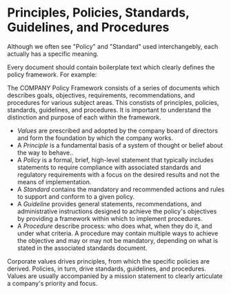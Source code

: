 # Principles, Policies, Standards, Guidelines, and Procedures
Although we often see "Policy" and "Standard" used interchangebly, each actually has a specific meaning.

Every document should contain boilerplate text which clearly defines the policy framework. For example:

The COMPANY Policy Framework consists of a series of documents which describes goals, objectives, requirements, recommendations, and procedures for various subject areas.
This constists of principles, policies, standards, guidelines, and procedures. It is important to understand the distinction and purpose of each within the framework. 

* *Values* are prescribed and adopted by the company board of directors and form the foundation by which the company works.  
* A *Principle* is a fundamental basis of a system of thought or belief about the way to behave..
* A *Policy* is a formal, brief, high-level statement that typically includes statements to require compliance with associated standards and regulatory requirements with a focus on the desired results and not the means of implementation.
* A *Standard* contains the mandatory and recommended actions and rules to support and conform to a given policy.
* A *Guideline* provides general statements, recommendations, and administrative instructions designed to achieve the policy's objectives by providing a framework within which to implement procedures. 
* A *Procedure* describe process: who does what, when they do it, and under what criteria. A procedure may contain multiple ways to achieve the objective and may or may not be mandatory, depending on what is stated in the associated standards document.

Corporate values drives principles, from which the specific policies are derived. Policies, in turn, drive standards, guidelines, and procedures.
Values are usually accompanied by a mission statement to clearly articulate a company's priority and focus.
